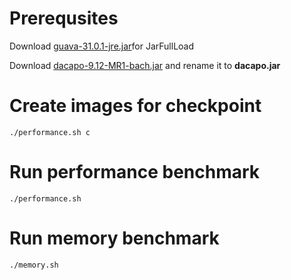 # Prerequsites

Download [guava-31.0.1-jre.jar](https://repo1.maven.org/maven2/com/google/guava/guava/31.0.1-jre/guava-31.0.1-jre.jar)for JarFullLoad

Download [dacapo-9.12-MR1-bach.jar](https://sourceforge.net/projects/dacapobench/files/9.12-bach-MR1/dacapo-9.12-MR1-bach.jar/download) and rename it to <b>dacapo.jar</b>

# Create images for checkpoint

```console
./performance.sh c
```

# Run performance benchmark

```console
./performance.sh
```

# Run memory benchmark

```console
./memory.sh
```
